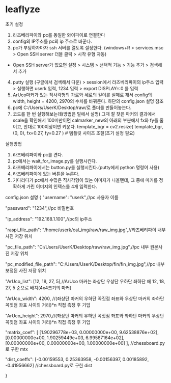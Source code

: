 # leaflyze

초기 설정
1. 라즈베리파이와 pc를 동일한 와이파이로 연결한다
2. config의 IP주소를 pc의 ip 주소로 바꾼다.
3. pc가 부팅하자마자 ssh 서버를 열도록 설정한다. (windows+R > services.msc > Open SSH server 더블 클릭 > 시작 유형 자동)
* Open SSH server가 없으면 설정 > 시스템 > 선택적 기능 > 기능 추가 > 검색해서 추가
4. putty 실행 (구글에서 검색해서 다운) > session에서 라즈베리파이의 ip주소 입력 > 실행하면 userk 입력, 1234 입력 > export DISPLAY=:0 를 입력
5. ArUco마커가 있는 직사각형의 가로와 세로의 길이를 실제로 재서 config의 width, height = 4200, 2970의 수치를 바꿔준다. 하단의 config.json 설명 참조
6. pc에 C:/Users/UserK/Desktop/raw/로 폴더를 만들어놓는다.
7. 코드를 한 번 실행해보는데(방법은 밑에서 설명) 그때 잘 찾은 마커의 결과에서 scale을 확인해서 100미만이면 calmarker_new의 아래의 부분에서 fx와 fy를 줄이고, 반대로 100이상이면 키운다.
template_bgr = cv2.resize(
        template_bgr, (0, 0), fx=0.27, fy=0.27
    )  # 템플릿 사이즈 조절(초기 설정 필요)

실행방법
1. 라즈베리파이와 pc를 켠다.
2. pc에서는 wait_for_image.py를 실행시킨다.
3. 라즈베리파이에서는 button.py를 실행시킨다.(putty에서 python 명령어 사용)
4. 라즈베리파이에 있는 버튼을 누른다.
5. 기다리다가 pc에서 수많은 직사각형이 있는 이미지가 나올텐데, 그 중에 마커를 정확하게 가린 이미지의 인덱스를 4개 입력한다.

config.json 설명
{
  "username": "userk",//pc 사용자 이름

  "passward": "1234",//pc 비밀번호

  "ip_address": "192.168.1.100",//pc의 ip주소

  "raspi_file_path": "/home/userk/cal_img/raw/raw_img.jpg",//라즈베리파이 내부 사진 저장 위치

  "pc_file_path": "C:/Users/UserK/Desktop/raw/raw_img.jpg",//pc 내부 원본사진 저장 위치

  "pc_modified_file_path": "C:/Users/UserK/Desktop/fin/fin_img.jpg",//pc 내부 보정된 사진 저장 위치

  "ArUco_list": [12, 18, 27, 5],//ArUco 마커는 좌상단 우상단 우하단 좌하단 에 12, 18, 27, 5 순으로 배치(4x4크기의 마커)

  "ArUco_width": 4200, //(좌상단 마커의 우하단 꼭짓점 좌표와 우상단 마커의 좌하단 꼭짓점 좌표 사이의 거리)*n 직접 측정 후 기입

  "ArUco_height": 2970,//(좌상단 마커의 우하단 꼭짓점 좌표와 좌하단 마커의 우상단 꼭짓점 좌표 사이의 거리)*n 직접 측정 후 기입

  "matrix_coef": [
    [1.90296778e+03, 0.00000000e+00, 9.62538876e+02],
    [0.00000000e+00, 1.90259449e+03, 6.99587164e+02],
    [0.00000000e+00, 0.00000000e+00, 1.00000000e+00]
  ], //chessboard.py로 구한 mtx
  
  "dist_coeffs": [-0.00159553,  0.25363958, -0.00156397,  0.00185892, -0.41956662] //chessboard.py로 구한 dist

}